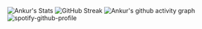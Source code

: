![Ankur's Stats](https://github-readme-stats.vercel.app/api?username=XI1411-AnkurSaxena&count_private=true) 
![GitHub Streak](https://github-readme-streak-stats.herokuapp.com/?user=XI1411-AnkurSaxena&theme=default)
![Ankur's github activity graph](https://activity-graph.herokuapp.com/graph?username=XI1411-AnkurSaxena&theme=xcode)
![spotify-github-profile](https://spotify-github-profile.vercel.app/api/view?uid=ankurrrsaxenaaa&cover_image=true&theme=default)
<!--
**XI1411-AnkurSaxena/XI1411-AnkurSaxena** is a ✨ _special_ ✨ repository because its `README.md` (this file) appears on your GitHub profile.

Here are some ideas to get you started:

- 🔭 I’m currently working on ...
- 🌱 I’m currently learning ...
- 👯 I’m looking to collaborate on ...
- 🤔 I’m looking for help with ...
- 💬 Ask me about ...
- 📫 How to reach me: ...
- 😄 Pronouns: ...
- ⚡ Fun fact: ...
-->
